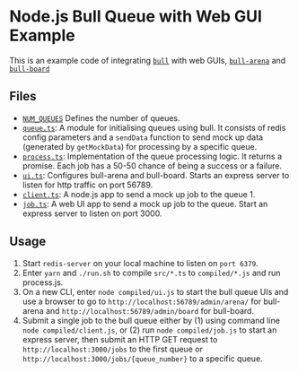 # Node.js Bull Queue with Web GUI Example

This is an example code of integrating [`bull`](https://www.npmjs.com/package/bull) with web GUIs, [`bull-arena`](https://www.npmjs.com/package/bull-arena) and [`bull-board`](https://www.npmjs.com/package/bull-board)

## Files

- [`NUM_QUEUES`](./conf/NUM_QUEUES) Defines the number of queues.
- [`queue.ts`](./src/queue.ts): A module for initialising queues using bull. It consists of redis config parameters and a `sendData` function to send mock up data (generated by `getMockData`) for processing by a specific queue.
- [`process.ts`](./src/process.ts): Implementation of the queue processing logic. It returns a promise. Each job has a 50-50 chance of being a success or a failure.
- [`ui.ts`](./src/ui.ts): Configures bull-arena and bull-board. Starts an express server to listen for http traffic on port 56789.
- [`client.ts`](./src/client.ts): A node.js app to send a mock up job to the queue 1.
- [`job.ts`](./src/job.ts): A web UI app to send a mock up job to the queue. Start an express server to listen on port 3000.

## Usage

1. Start `redis-server` on your local machine to listen on `port 6379`.
2. Enter `yarn` and `./run.sh` to compile `src/*.ts` to `compiled/*.js` and run process.js.
3. On a new CLI, enter `node compiled/ui.js` to start the bull queue UIs and use a browser to go to `http://localhost:56789/admin/arena/` for bull-arena and `http://localhost:56789/admin/board` for bull-board.
4. Submit a single job to the bull queue either by (1) using command line `node compiled/client.js`, or (2) run `node compiled/job.js` to start an express server, then submit an HTTP GET request to `http://localhost:3000/jobs` to the first queue or `http://localhost:3000/jobs/{queue_number}` to a specific queue.
